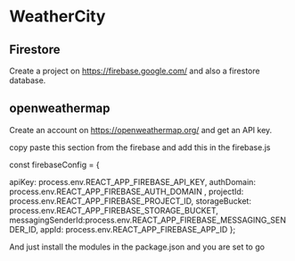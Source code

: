 # WeatherCity

## Firestore
Create a project on https://firebase.google.com/ and also a firestore database.

## openweathermap
Create an account on https://openweathermap.org/ and get an API key.

copy paste this section from the firebase and add this in the firebase.js

const firebaseConfig = {


apiKey: process.env.REACT_APP_FIREBASE_API_KEY,
authDomain: process.env.REACT_APP_FIREBASE_AUTH_DOMAIN ,
projectId: process.env.REACT_APP_FIREBASE_PROJECT_ID,
storageBucket: process.env.REACT_APP_FIREBASE_STORAGE_BUCKET,
messagingSenderId:process.env.REACT_APP_FIREBASE_MESSAGING_SENDER_ID,
appId: process.env.REACT_APP_FIREBASE_APP_ID 
};

And just install the modules in the package.json and you are set to go